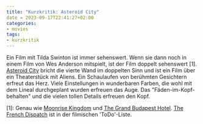 ```yaml
---
title: "Kurzkritik: Asteroid City"
date = 2023-09-17T22:41:27+02:00
categories:
- movies
tags:
- kurzkritik
---
```


Ein Film mit Tilda Swinton ist immer sehenswert.
Wenn sie dann noch in einem Film von Wes Anderson mitspielt, ist der Film doppelt sehenswert [1].
[Asteroid City](https://www.imdb.com/title/tt14230388/) bricht die vierte Wand im doppelten Sinn und ist ein Film über ein Theaterstück mit Aliens.
Ein Schaulaufen von berühmten Gesichtern erfreut das Herz.
Viele Einstellungen in wunderbaren Farben, die wohl mit dem Lineal durchgeplant wurden erfreuen das Auge.
Das "Fäden-im-Kopf-behalten" und die vielen tollen Details erfreuen den Kopf.

[1]: Genau wie [Moonrise Kingdom](https://www.imdb.com/title/tt1748122/) und [The Grand Budapest Hotel](https://www.imdb.com/title/tt2278388/). [The French Dispatch](https://www.imdb.com/title/tt8847712/) ist in der filmischen 'ToDo'-Liste.
